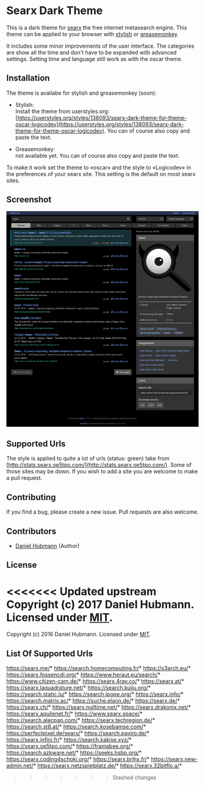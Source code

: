# Searx Dark Theme

This is a dark theme for [searx](https://asciimoo.github.io/searx/) the free internet metasearch engine. This theme can be applied to your browser with [stylish](https://userstyles.org) or [greasemonkey](http://www.greasespot.net/).

It includes some minor improvements of the user interface. The categories are show all the time and don't have to be expanded with advanced settings. Setting time and language still work as with the oscar theme.

## Installation

The theme is availabe for stylish and greasemonkey (soon):

- Stylish: <br>
Install the theme from userstyles.org: [https://userstyles.org/styles/138093/searx-dark-theme-for-theme-oscar-logicodev](https://userstyles.org/styles/138093/searx-dark-theme-for-theme-oscar-logicodev). You can of course also copy and paste the text.

- Greasemonkey: <br>
not available yet. You can of course also copy and paste the text.

To make it work set the theme to «oscar» and the style to «Logicodev» in the preferences of your searx site. This setting is the default on most searx sites.

## Screenshot

![screenshot of searx dark theme](searx-dark-theme-screenshot.png)

## Supported Urls

The style is applied to quite a lot of urls (status: green) take from [http://stats.searx.oe5tpo.com/](http://stats.searx.oe5tpo.com/). Some of those sites may be down. If you wish to add a site you are welcome to make a pull request.

## Contributing

If you find a bug, please create a new issue. Pull requests are also welcome.

## Contributors

- [Daniel Hubmann](https://github.com/hubisan) (Author)

## License

<<<<<<< Updated upstream
Copyright (c) 2017 Daniel Hubmann. Licensed under [MIT](LICENSE).
=======
Copyright (c) 2016 Daniel Hubmann. Licensed under [MIT](LICENSE).

## List Of Supported Urls

https://searx.me/*
https://search.homecomputing.fr/*
https://s3arch.eu/*
https://searx.fossencdi.org/*
https://www.heraut.eu/search/*
https://www.citizen-cam.de/*
https://searx.4ray.co/*
https://searx.at/*
https://searx.laquadrature.net/*
https://search.kujiu.org/*
https://search.static.lu/*
https://search.jpope.org/*
https://searx.info/*
https://search.matrix.ac/*
https://suche.elaon.de/*
https://searx.de/*
https://searx.ch/*
https://searx.nulltime.net/*
https://searx.drakonix.net/*
https://searx.aquilenet.fr/*
https://www.searx.space/*
https://search.alecpap.com/*
https://searx.techregion.de/*
https://search.st8.at/*
https://search.kosebamse.com/*
https://perfectpixel.de/searx/*
https://search.paviro.de/*
https://searx.infini.fr/*
https://search.kakise.xyz/*
https://searx.oe5tpo.com/*
https://framabee.org/*
https://search.azkware.net/*
https://seeks.hsbp.org/*
https://searx.coding4schoki.org/*
https://searx.brihx.fr/*
https://searx.new-admin.net/*
https://searx.netzspielplatz.de/*
https://searx.32bitflo.a/*
>>>>>>> Stashed changes
